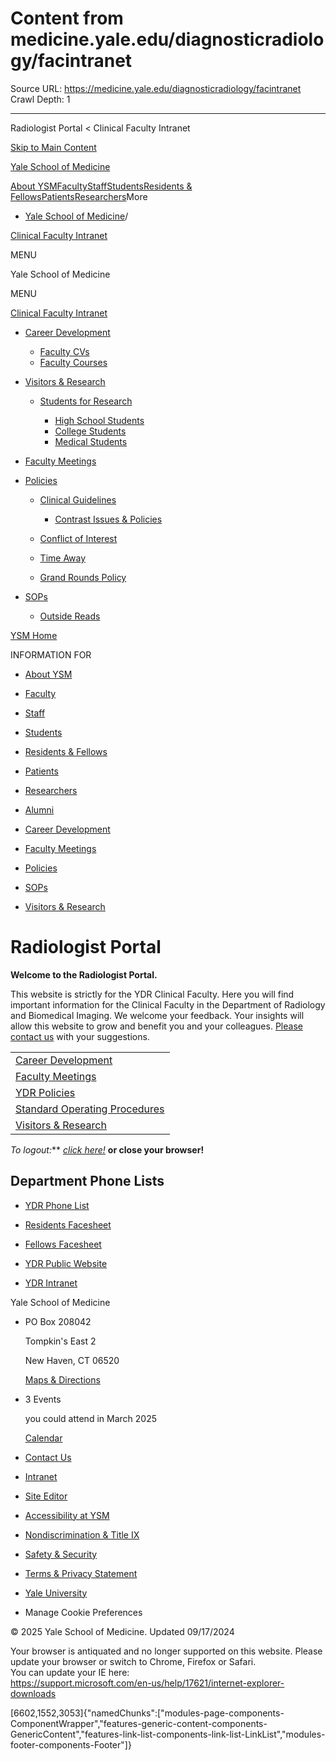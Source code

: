 # Content from medicine.yale.edu/diagnosticradiology/facintranet

Source URL: https://medicine.yale.edu/diagnosticradiology/facintranet
Crawl Depth: 1

---

Radiologist Portal < Clinical Faculty Intranet 










[Skip to Main Content](#page-container)

[Yale School of Medicine](/)

[About YSM](/ysm/about/)[Faculty](/ysm/faculty/)[Staff](/ysm/myysm/)[Students](/ysm/edu/)[Residents & Fellows](/ysm/edu/residency-fellowships/)[Patients](https://yalemedicine.org)[Researchers](/ysm/research/)More

* [Yale School of Medicine](/)/

[Clinical Faculty Intranet](/diagnosticradiology/facintranet) 

MENU

Yale School of Medicine

MENU

[Clinical Faculty Intranet](/diagnosticradiology/facintranet)

* [Career Development](/diagnosticradiology/facintranet/development)

  + [Faculty CVs](/diagnosticradiology/facintranet/development/cv)
  + [Faculty Courses](/diagnosticradiology/facintranet/development/courses)
* [Visitors & Research](/diagnosticradiology/facintranet/volunteers)

  + [Students for Research](/diagnosticradiology/facintranet/volunteers/studentsforresearch)

    - [High School Students](/diagnosticradiology/facintranet/volunteers/studentsforresearch/highschoolstudents)
    - [College Students](/diagnosticradiology/facintranet/volunteers/studentsforresearch/collegestundentsresearch)
    - [Medical Students](/diagnosticradiology/facintranet/volunteers/studentsforresearch/medstudentsforresearch)

* [Faculty Meetings](/diagnosticradiology/facintranet/meetings)

* [Policies](/diagnosticradiology/facintranet/policies)

  + [Clinical Guidelines](/diagnosticradiology/facintranet/policies/guidelines)

    - [Contrast Issues & Policies](/diagnosticradiology/facintranet/policies/guidelines/contrast)
  + [Conflict of Interest](/diagnosticradiology/facintranet/policies/coi)
  + [Time Away](/diagnosticradiology/facintranet/policies/timeaway)
  + [Grand Rounds Policy](/diagnosticradiology/facintranet/policies/grandroundsexpenses)

* [SOPs](/diagnosticradiology/facintranet/sops)

  + [Outside Reads](/diagnosticradiology/facintranet/sops/outsidereads)

[YSM Home](/ysm)

INFORMATION FOR

* [About YSM](/ysm/about/)
* [Faculty](/ysm/faculty/)
* [Staff](/ysm/myysm/)
* [Students](/ysm/edu/)
* [Residents & Fellows](/ysm/edu/residency-fellowships/)
* [Patients](https://yalemedicine.org)
* [Researchers](/ysm/research/)
* [Alumni](/ysm/alumni/)

* [Career Development](/diagnosticradiology/facintranet/development)
* [Faculty Meetings](/diagnosticradiology/facintranet/meetings)
* [Policies](/diagnosticradiology/facintranet/policies)
* [SOPs](/diagnosticradiology/facintranet/sops)
* [Visitors & Research](/diagnosticradiology/facintranet/volunteers)

# Radiologist Portal

**Welcome to the Radiologist Portal.**

This website is strictly for the YDR Clinical Faculty. Here you will find important information for the Clinical Faculty in the Department of Radiology and Biomedical Imaging. We welcome your feedback. Your insights will allow this website to grow and benefit you and your colleagues. [Please contact us](mailto:ydr.editor@yale.edu) with your suggestions.

|  |
| --- |
| [Career Development](https://medicine.yale.edu/diagnosticradiology/facintranet/development/ "Development Overview") |
| [Faculty Meetings](https://medicine.yale.edu/diagnosticradiology/facintranet/meetings/ "2018 Schedule Home") |
| [YDR Policies](https://medicine.yale.edu/diagnosticradiology/facintranet/policies/ "Policies Home Page") |
| [Standard Operating Procedures](https://medicine.yale.edu/diagnosticradiology/facintranet/sops/ "SOPs Home Page") |
| [Visitors & Research](https://medicine.yale.edu/diagnosticradiology/facintranet/volunteers/ "Research Volunteers Main") |

**To logout*:*** [*click here!*](https://secure.its.yale.edu/cas/logout) **or close your browser!**

## Department Phone Lists

* [YDR Phone List](https://files-profile.medicine.yale.edu/documents/6985e190-9267-421c-8ad6-12fb04d85244)
* [Residents Facesheet](https://files-profile.medicine.yale.edu/documents/a7b48161-127e-4daa-be31-68d29d608d2d)
* [Fellows Facesheet](https://files-profile.medicine.yale.edu/documents/97b78e0a-0795-44d6-996f-4d3e1465ded1)

* [YDR Public Website](https://medicine.yale.edu/diagnosticradiology/index.aspx)
* [YDR Intranet](http://radiology.yale.edu/intranet/index.aspx)

Yale School of Medicine

* PO Box 208042

  Tompkin's East 2

  New Haven, CT 06520

  [Maps & Directions](https://medicine.yale.edu/maps/)
* 3 Events

  you could attend in March 2025

  [Calendar](https://medicine.yale.edu/calendar/)
* [Contact Us](/bioimaging/contact/)

* [Intranet](/intranet)
* [Site Editor](mailto:ysm.editor@yale.edu)
* [Accessibility at YSM](/accessibility/)
* [Nondiscrimination & Title IX](/myysm/personal-resources/diversity-equity-inclusion/)
* [Safety & Security](/myysm/personal-resources/safety-security-resources/)
* [Terms & Privacy Statement](/ysm/privacy)
* [Yale University](https://yale.edu)
* Manage Cookie Preferences

© 2025 Yale School of Medicine. Updated 09/17/2024

Your browser is antiquated and no longer supported on this website. Please update your browser or switch to Chrome, Firefox or Safari.   
You can update your IE here:   
<https://support.microsoft.com/en-us/help/17621/internet-explorer-downloads>


[6602,1552,3053]{"namedChunks":["modules-page-components-ComponentWrapper","features-generic-content-components-GenericContent","features-link-list-components-link-list-LinkList","modules-footer-components-Footer"]}